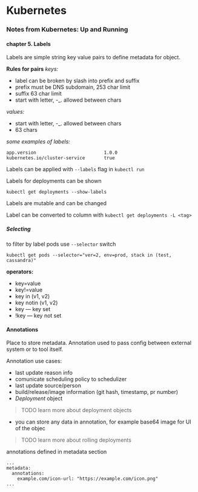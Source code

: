 # Kubernetes
### Notes from Kubernetes: Up and Running
#### chapter 5. Labels
Labels are simple string key value pairs to define metadata for object.

**Rules for pairs**
_keys:_
* label can be broken by slash into prefix and suffix
* prefix must be DNS subdomain, 253 char limit
* suffix 63 char limit
* start with letter, -_. allowed between chars

_values:_
* start with letter, -_. allowed between chars
* 63 chars

_some examples of labels:_
```
app.version                         1.0.0
kubernetes.io/cluster-service       true
```

Labels can be applied with `--labels` flag in `kubectl run` 

Labels for deployments can be shown
```
kubectl get deployments --show-labels
```

Labels are mutable and can be changed

Label can be converted to column with `kubectl get deployments -L <tag>`

##### Selecting
to filter by label pods use `--selector` switch
```
kubectl get pods --selector="ver=2, env=prod, stack in (test, cassandra)"
```

**operators:**
* key=value
* key!=value
* key in (v1, v2)
* key notin (v1, v2)
* key — key set
* !key — key not set


#### Annotations
Place to store metadata.
Annotation used to pass config between external system or to tool itself.

Annotation use cases:
* last update reason info
* comunicate scheduling policy to schedulizer
* last update source/person
* build/release/image information (git hash, timestamp, pr number)
* _Deployment_ object
>TODO learn more about deployment objects
* you can store any data in annotation, for example base64 image for UI of the objec
>TODO learn more about rolling deployments

annotations defined in metadata section
```
...
metadata:
  annotations:
    example.com/icon-url: "https://example.com/icon.png"
...
```